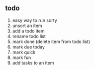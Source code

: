 todo
----

1. easy way to run sorty
2. unsort an item
3. add a todo item
4. rename todo list
5. mark done (delete item from todo list)
6. mark due today
7. mark quick
8. mark fun
9. add tasks to an item
